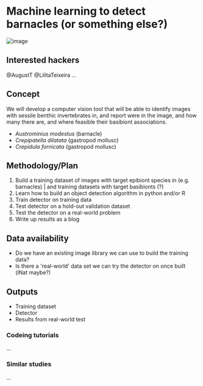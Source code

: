 # Machine learning to detect barnacles (or something else?)

![image](https://user-images.githubusercontent.com/3987564/154678343-52033c2f-8e27-4f6e-aa44-13f70f9940f0.png)

## Interested hackers

@AugustT
@LilitaTeixeira
...

## Concept

We will develop a computer vision tool that will be able to identify images with sessile benthic invertebrates in, and report were in the image, and how many there are, and where feasible their basibiont associations.

* *Austrominius modestus* (barnacle)
* *Crepipatella dilatata* (gastropod mollusc)
* *Crepidula fornicata* (gastropod mollusc)

## Methodology/Plan

1. Build a training dataset of images with target epibiont species in (e.g. barnacles) | and training datasets with target basibionts (?)
2. Learn how to build an object detection algorithm in python and/or R
3. Train detector on training data
4. Test detector on a hold-out validation dataset
5. Test the detector on a real-world problem
6. Write up results as a blog

## Data availability

- Do we have an existing image library we can use to build the training data?
- Is there a 'real-world' data set we can try the detector on once built (iNat maybe?)

## Outputs

- Training dataset
- Detector
- Results from real-world test

### Codeing tutorials

...

### Similar studies

...

